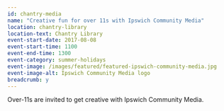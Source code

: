 ```yaml
---
id: chantry-media
name: "Creative fun for over 11s with Ipswich Community Media"
location: chantry-library
location-text: Chantry Library
event-start-date: 2017-08-08
event-start-time: 1100
event-end-time: 1300
event-category: summer-holidays
event-image: /images/featured/featured-ipswich-community-media.jpg
event-image-alt: Ipswich Community Media logo
breadcrumb: y
---
```


Over-11s are invited to get creative with Ipswich Community Media.
